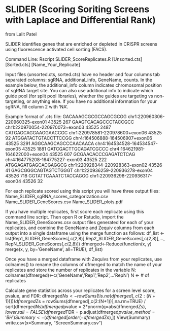 # SLIDER (Scoring Soriting Screens with Laplace and Differential Rank)
from Lalit Patel

SLIDER identifies genes that are enriched or depleted in CRISPR screens using fluorescence activated cell sorting (FACS).

Command Line:
  Rscript SLIDER_ScoreReplicates.R [Unsorted.cts] [Sorted.cts] [Name_Your_Replicate]
  
Input files (unsorted.cts, sorted.cts) have no header and four columns tab separated columns: sgRNA, additional_info, GeneName, counts. In the example below, the additional_info column indicates chromosomal position of sgRNA target site. You can also use additional info to indicate which guide pool (for split pool libraries), whether the guides are targeting vs non-targeting, or anything else. If you have no additional information for your sgRNA, fill column 2 with ‘NA’. 

Example format of .cts file:
GACAAAGCGCGCCAGCGCGG  chr1:220960306-220960325-exon01 43525 267
GAAGTCACAGCCCTACCGCC  chr1:220970054-220970073+exon03 43525 2487
CATGAGCAGGAAGGAACCGC  chr1:220978581-220978600+exon06 43525 92
ATGGATACTGTACCTTCCGG  chr4:164506888-164506907+exon06 43525 3291
AGGCAAGCAGCCCAACAACA  chr4:164534528-164534547-exon05 43525 1881
GATCGACTTGCAGATCGCCC  chr4:164621981-164622000+exon04 43525 607
GCGAACACCCGAGATCTCAG  chr4:164775208-164775227-exon03 43525 222
ATGGAGATGAGCACGAGGCG  chr1:220928344-220928363-exon02 43526 41
GAGCGGGCAGTAGTCTGGGT  chr1:220936259-220936278-exon04 43526 718
GGTATTCAAATCTACCAGGG  chr1:220936298-220936317-exon04 43526 32

For each replicate scored using this script you will have three output files:
	Name_SLIDER_sgRNA_scores_categorization.csv
	Name_SLIDER_GeneScores.csv
	Name_SLIDER_plots.pdf

If you have multiple replicates, first score each replicate using this command line script. Then open R or Rstudio, import the Name_SLIDER_GeneScores.csv output files generated for each of your replicates, and combine the GeneName and Zequiv columns from each output into a single dataframe using the merge function as follows:
	df_list <-list(Rep1_SLIDER_GeneScores[,c(2,8)],Rep2_SLIDER_GeneScores[,c(2,8)],…,RepN_SLIDER_GeneScores[,c(2,8)])
	dfmerged<-Reduce(function(x, y) merge(x, y, by=’GeneName’, all=TRUE), df_list)

Once you have a merged dataframe with Zequivs from your replicates, use colnames() to rename the columns of dfmerged to match the name of your replicates and store the number of replicates in the variable N:
	colnames(dfmerged)<-c(‘GeneName’,’Rep1’,’Rep2’,…’RepN’)
	N <- # of replicates

Calculate gene statistics across your replicates for a screen level score, pvalue, and FDR:
	dfmerged$Ns<- rowSums(!is.na(dfmerged[, c(2:(N+1))]))
  dfmerged$Zs = rowSums(dfmerged[,c(2:(N+1))],na.rm=TRUE) / sqrt(dfmerged$Ns)
	dfmerged$pvalue = 2*pnorm(q=abs(dfmerged$Zs), lower.tail=FALSE)
	dfmerged$FDR = p.adjust(dfmerged$pvalue, method = 'BH')
	Summary<-(dfmerged[order(-dfmerged$Zs),])
	View(Summary)
	write.csv(x=Summary, “ScreenSummary.csv”) 





